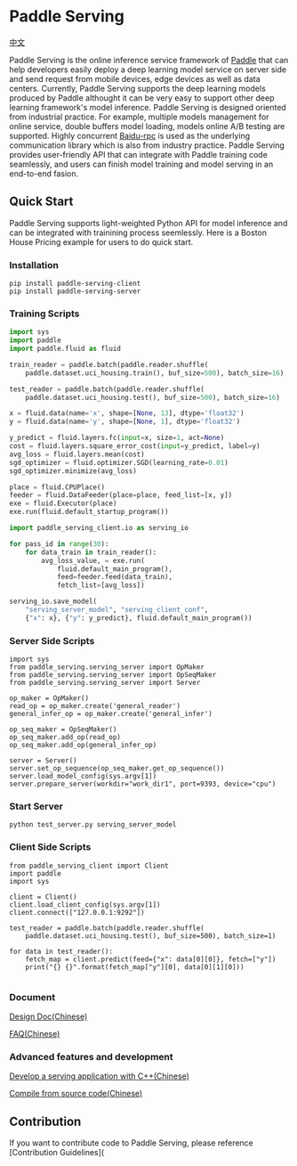 # Paddle Serving

[中文](./README_CN.md)

Paddle Serving is the online inference service framework of [Paddle](https://github.com/PaddlePaddle/Paddle) that can help developers easily deploy a deep learning model service on server side and send request from mobile devices, edge devices as well as data centers. Currently, Paddle Serving supports the deep learning models produced by Paddle althought it can be very easy to support other deep learning framework's model inference. Paddle Serving is designed oriented from industrial practice. For example, multiple models management for online service, double buffers model loading, models online A/B testing are supported. Highly concurrent [Baidu-rpc](https://github.com/apache/incubator-brpc) is used as the underlying communication library which is also from industry practice. Paddle Serving provides user-friendly API that can integrate with Paddle training code seamlessly, and users can finish model training and model serving in an end-to-end fasion.



## Quick Start

Paddle Serving supports light-weighted Python API for model inference and can be integrated with trainining process seemlessly. Here is a Boston House Pricing example for users to do quick start.

### Installation

```shell
pip install paddle-serving-client
pip install paddle-serving-server
```

### Training Scripts

``` python
import sys
import paddle
import paddle.fluid as fluid

train_reader = paddle.batch(paddle.reader.shuffle(
    paddle.dataset.uci_housing.train(), buf_size=500), batch_size=16)

test_reader = paddle.batch(paddle.reader.shuffle(
    paddle.dataset.uci_housing.test(), buf_size=500), batch_size=16)

x = fluid.data(name='x', shape=[None, 13], dtype='float32')
y = fluid.data(name='y', shape=[None, 1], dtype='float32')

y_predict = fluid.layers.fc(input=x, size=1, act=None)
cost = fluid.layers.square_error_cost(input=y_predict, label=y)
avg_loss = fluid.layers.mean(cost)
sgd_optimizer = fluid.optimizer.SGD(learning_rate=0.01)
sgd_optimizer.minimize(avg_loss)

place = fluid.CPUPlace()
feeder = fluid.DataFeeder(place=place, feed_list=[x, y])
exe = fluid.Executor(place)
exe.run(fluid.default_startup_program())

import paddle_serving_client.io as serving_io

for pass_id in range(30):
    for data_train in train_reader():
        avg_loss_value, = exe.run(
            fluid.default_main_program(),
            feed=feeder.feed(data_train),
            fetch_list=[avg_loss])

serving_io.save_model(
    "serving_server_model", "serving_client_conf",
    {"x": x}, {"y": y_predict}, fluid.default_main_program())
```



### Server Side Scripts

```
import sys
from paddle_serving.serving_server import OpMaker
from paddle_serving.serving_server import OpSeqMaker
from paddle_serving.serving_server import Server

op_maker = OpMaker()
read_op = op_maker.create('general_reader')
general_infer_op = op_maker.create('general_infer')

op_seq_maker = OpSeqMaker()
op_seq_maker.add_op(read_op)
op_seq_maker.add_op(general_infer_op)

server = Server()
server.set_op_sequence(op_seq_maker.get_op_sequence())
server.load_model_config(sys.argv[1])
server.prepare_server(workdir="work_dir1", port=9393, device="cpu")
```

### Start Server

```
python test_server.py serving_server_model
```

### Client Side Scripts

```
from paddle_serving_client import Client
import paddle
import sys

client = Client()
client.load_client_config(sys.argv[1])
client.connect(["127.0.0.1:9292"])

test_reader = paddle.batch(paddle.reader.shuffle(
    paddle.dataset.uci_housing.test(), buf_size=500), batch_size=1)

for data in test_reader():
    fetch_map = client.predict(feed={"x": data[0][0]}, fetch=["y"])
    print("{} {}".format(fetch_map["y"][0], data[0][1][0]))


```



### Document

[Design Doc(Chinese)](doc/DESIGN.md)

[FAQ(Chinese)](doc/FAQ.md)

### Advanced features and development

[Develop a serving application with C++(Chinese)](doc/CREATING.md)

[Compile from source code(Chinese)](doc/INSTALL.md)

## Contribution

If you want to contribute code to Paddle Serving, please reference [Contribution Guidelines](
